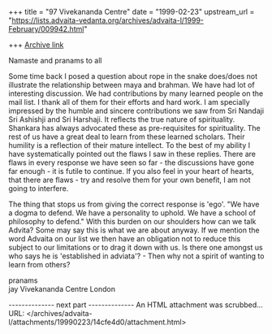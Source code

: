 +++
title = "97 Vivekananda Centre"
date = "1999-02-23"
upstream_url = "https://lists.advaita-vedanta.org/archives/advaita-l/1999-February/009942.html"

+++
[Archive link](https://lists.advaita-vedanta.org/archives/advaita-l/1999-February/009942.html)

Namaste and pranams to all

Some time back I posed a question about rope in the snake does/does not illustrate the relationship between maya and brahman. We have had lot of interesting discussion. We had contributions by many learned people on the mail list. I thank all of them for their efforts and hard work. I am specially impressed by the humble and sincere contributions we saw from Sri Nandaji Sri Ashishji and Sri Harshaji. It reflects the true nature of spirituality. Shankara has always advocated these as pre-requisites for spirituality. The rest of us have a great deal to learn from these learned scholars. Their humility is a reflection of their mature intellect. To the best of my ability I have systematically pointed out the flaws I saw in these replies. There are flaws in every response we have seen so far - the discussions have gone far enough - it is futile to continue. If you also feel in your heart of hearts, that there are flaws - try and resolve them for your own benefit, I am not going to interfere.

The thing that stops us from giving the correct response is 'ego'. "We have a dogma to defend. We have a personality to uphold. We have a school of philosophy to defend." With this burden on our shoulders how can we talk Advita? Some may say this is what we are about anyway. If we mention the word Advaita on our list we then have an obligation not to reduce this subject to our limitations or to drag it down with us. Is there one amongst us who says he is 'established in adviata'? - Then why not a spirit of wanting to learn from others?

pranams  
jay
Vivekananda Centre London


-------------- next part --------------
An HTML attachment was scrubbed...
URL: </archives/advaita-l/attachments/19990223/14cfe4d0/attachment.html>
